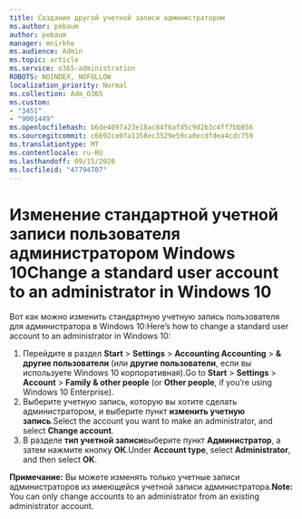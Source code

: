 ```yaml
---
title: Создание другой учетной записи администратором
ms.author: pebaum
author: pebaum
manager: mnirkhe
ms.audience: Admin
ms.topic: article
ms.service: o365-administration
ROBOTS: NOINDEX, NOFOLLOW
localization_priority: Normal
ms.collection: Adm_O365
ms.custom:
- "3451"
- "9001449"
ms.openlocfilehash: b6de4097a23e18ac84f6afd5c9d2b3c4ff7bb856
ms.sourcegitcommit: c6692ce0fa1358ec3529e59ca0ecdfdea4cdc759
ms.translationtype: MT
ms.contentlocale: ru-RU
ms.lasthandoff: 09/15/2020
ms.locfileid: "47794707"
---
```

# <a name="change-a-standard-user-account-to-an-administrator-in-windows-10"></a><span data-ttu-id="96de5-102">Изменение стандартной учетной записи пользователя администратором Windows 10</span><span class="sxs-lookup"><span data-stu-id="96de5-102">Change a standard user account to an administrator in Windows 10</span></span>

<span data-ttu-id="96de5-103">Вот как можно изменить стандартную учетную запись пользователя для администратора в Windows 10:</span><span class="sxs-lookup"><span data-stu-id="96de5-103">Here’s how to change a standard user account to an administrator in Windows 10:</span></span>

1. <span data-ttu-id="96de5-104">Перейдите в раздел **Start**  >  **Settings**  >  **Accounting Accounting**  >  **& другие пользователи** (или **другие пользователи**, если вы используете Windows 10 корпоративная).</span><span class="sxs-lookup"><span data-stu-id="96de5-104">Go to **Start** > **Settings** > **Account** > **Family & other people** (or **Other people**, if you’re using Windows 10 Enterprise).</span></span>
2. <span data-ttu-id="96de5-105">Выберите учетную запись, которую вы хотите сделать администратором, и выберите пункт **изменить учетную запись**.</span><span class="sxs-lookup"><span data-stu-id="96de5-105">Select the account you want to make an administrator, and select **Change account**.</span></span>
3. <span data-ttu-id="96de5-106">В разделе **тип учетной записи**выберите пункт **Администратор**, а затем нажмите кнопку **ОК**.</span><span class="sxs-lookup"><span data-stu-id="96de5-106">Under **Account type**, select **Administrator**, and then select **OK**.</span></span>

<span data-ttu-id="96de5-107">**Примечание:** Вы можете изменять только учетные записи администраторов из имеющейся учетной записи администратора.</span><span class="sxs-lookup"><span data-stu-id="96de5-107">**Note:** You can only change accounts to an administrator from an existing administrator account.</span></span>